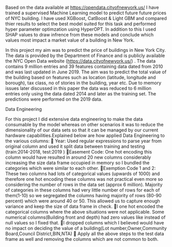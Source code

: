 Based on the data available at https://opendata.cityofnewyork.us/ I have trained a supervised Machine Learning model to predict future 
future prices of NYC building. I have used XGBoost, CatBoost & Light GBM and compared thier results to select the best model suited for this task and performed hyper parameter optimzation using HyperOPT. In addition to this I used SHAP values to draw infrence from these models and conclude which values most impact a market value of a building in New York.

In this project my aim was to predict the price of buildings in New York City. The data is provided by the Department of Finance and is publicly available the NYC Open Data website (https://data.cityofnewyork.us/) . The data contains 9 million entries and 39 features containing data dated from 2010 and was last updated in June 2019. The aim was to predict the total value of the
building based on features such as location (latitude, longitude and borough), tax class, no of stories in the building, year etc. Due to memory issues later discussed in this paper the data was reduced to 6 million entries only using the data dated 2014 and later as the training set. The predictions were performed on the 2019 data. 

Data Engineering

For this project I did extensive data engineering to make the data consumable by the model whereas on other scenarios it was to reduce the dimensionality of our data sets so that it can be managed by our current hardware capabilities.Explained below are how applied Data Engineering to the various columns:
 Year: Used regular expressions to parse year from original column and used it split data between training and testing (train:2014-2018, test:2019 )
Easement Code: One hot encoding this column would have resulted in around 20 new columns considerably increasing the size data frame occupied in memory so I bundled the categories which were similar to each other.
Exemption Code 1 and 2: These two columns had lots of categorical values (upwards of 1000) and therefore one hot encoding these columns was not practical even more so considering the number of rows in the data set (approx 6 million). Majority of categories in these columns had very little number of rows for each of them(1-10) so we segregated the columns having majority of rows (80-90 percent) which were around 40 or 50. This allowed us to capture enough variance and keep the size of data frame in check.
I one hot encoded the categorical columns where the above situations were not applicable. Some numerical columns(Building front and depth) had zero values like instead of null values so I fixed that.
I dropped columns which I believed would have no impact on deciding the value of a building(Lot number,Owner,Community Board,Council District,BIN,NTA)
 Apply all the above steps to the test data frame as well and removing the columns which are not common to both.
